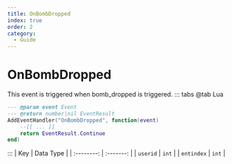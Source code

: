 ```yaml
---
title: OnBombDropped
index: true
order: 2
category:
  - Guide
---
```


# OnBombDropped
This event is triggered when bomb_dropped is triggered.
::: tabs
@tab Lua
```lua
--- @param event Event
--- @return number|nil EventResult
AddEventHandler("OnBombDropped", function(event)
    --[[ ... ]]
    return EventResult.Continue
end)
```

:::
|     Key    | Data Type |
| :--------: | :-------: |
|  `userid`  |   `int`   |
| `entindex` |   `int`   |
